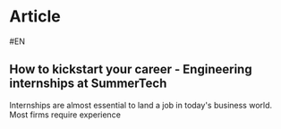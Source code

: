 # Article
#EN 

## How to kickstart your career - Engineering internships at SummerTech

Internships are almost essential to land a job in today's business world. Most firms require experience 

